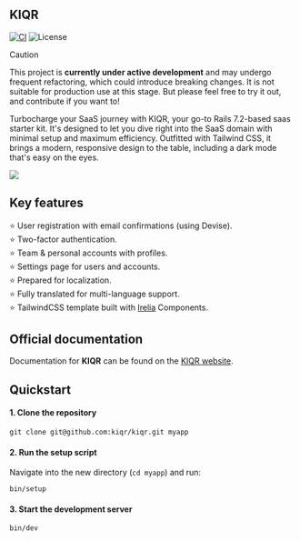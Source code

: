 KIQR
----

[![CI](https://github.com/kiqr/kiqr/actions/workflows/ci.yml/badge.svg)](https://github.com/kiqr/kiqr/actions/workflows/ci.yml)
![License](https://img.shields.io/github/license/kiqr/kiqr)

> [!CAUTION]  
> This project is **currently under active development** and may undergo frequent refactoring, which could introduce breaking changes. It is not suitable for production use at this stage. But please feel free to try it out, and contribute if you want to!

Turbocharge your SaaS journey with KIQR, your go-to Rails 7.2-based saas starter kit. It's designed to let you dive right into the SaaS domain with minimal setup and maximum efficiency. Outfitted with Tailwind CSS, it brings a modern, responsive design to the table, including a dark mode that's easy on the eyes.

<img src="https://kiqr.dev/screenshots/edit-profile.png">

## Key features

 ⭐ User registration with email confirmations (using Devise).<br>
 ⭐ Two-factor authentication.<br>
 ⭐ Team & personal accounts with profiles.<br>
 ⭐ Settings page for users and accounts.<br>
 ⭐ Prepared for localization.<br>
 ⭐ Fully translated for multi-language support.<br>
 ⭐ TailwindCSS template built with [Irelia](https://github.com/kiqr/irelia) Components.<br>

## Official documentation

Documentation for **KIQR** can be found on the [KIQR website](https://kiqr.dev).

## Quickstart

#### 1. Clone the repository
```console
git clone git@github.com:kiqr/kiqr.git myapp
```

#### 2. Run the setup script

Navigate into the new directory (```cd myapp```) and run:

```console
bin/setup
```

#### 3. Start the development server

```console
bin/dev
```
